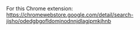 For this Chrome extension: https://chromewebstore.google.com/detail/search-jisho/odedgbgofldomjnodnnjdlagjpmkjhnb
